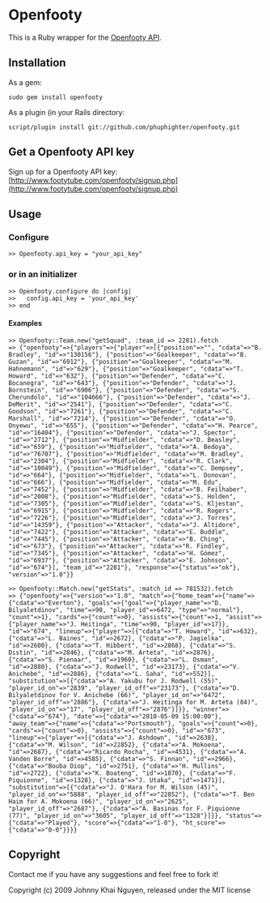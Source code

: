 # Openfooty

This is a Ruby wrapper for the [Openfooty API](http://www.footytube.com/openfooty/karma.php).

## Installation

As a gem:

    sudo gem install openfooty

As a plugin (in your Rails directory:

    script/plugin install git://github.com/phuphighter/openfooty.git
    
## Get a Openfooty API key

Sign up for a Openfooty API key: [http://www.footytube.com/openfooty/signup.php](http://www.footytube.com/openfooty/signup.php)
    
## Usage

### Configure

    >> Openfooty.api_key = "your_api_key"
    
### or in an initializer

    >> Openfooty.configure do |config|
    >>   config.api_key = 'your_api_key'
    >> end
    
#### Examples

    >> Openfooty::Team.new("getSquad", :team_id => 2281).fetch
    => {"openfooty"=>{"players"=>{"player"=>[{"position"=>"", "cdata"=>"B. Bradley", "id"=>"130156"}, {"position"=>"Goalkeeper", "cdata"=>"B. Guzan", "id"=>"6912"}, {"position"=>"Goalkeeper", "cdata"=>"M. Hahnemann", "id"=>"629"}, {"position"=>"Goalkeeper", "cdata"=>"T. Howard", "id"=>"632"}, {"position"=>"Defender", "cdata"=>"C. Bocanegra", "id"=>"643"}, {"position"=>"Defender", "cdata"=>"J. Bornstein", "id"=>"6906"}, {"position"=>"Defender", "cdata"=>"S. Cherundolo", "id"=>"104666"}, {"position"=>"Defender", "cdata"=>"J. DeMerit", "id"=>"2541"}, {"position"=>"Defender", "cdata"=>"C. Goodson", "id"=>"7261"}, {"position"=>"Defender", "cdata"=>"C. Marshall", "id"=>"7214"}, {"position"=>"Defender", "cdata"=>"O. Onyewu", "id"=>"655"}, {"position"=>"Defender", "cdata"=>"H. Pearce", "id"=>"16404"}, {"position"=>"Defender", "cdata"=>"J. Spector", "id"=>"2712"}, {"position"=>"Midfielder", "cdata"=>"D. Beasley", "id"=>"659"}, {"position"=>"Midfielder", "cdata"=>"A. Bedoya", "id"=>"76707"}, {"position"=>"Midfielder", "cdata"=>"M. Bradley", "id"=>"2304"}, {"position"=>"Midfielder", "cdata"=>"R. Clark", "id"=>"10049"}, {"position"=>"Midfielder", "cdata"=>"C. Dempsey", "id"=>"664"}, {"position"=>"Midfielder", "cdata"=>"L. Donovan", "id"=>"666"}, {"position"=>"Midfielder", "cdata"=>"M. Edu", "id"=>"7452"}, {"position"=>"Midfielder", "cdata"=>"B. Feilhaber", "id"=>"2008"}, {"position"=>"Midfielder", "cdata"=>"S. Holden", "id"=>"7305"}, {"position"=>"Midfielder", "cdata"=>"S. Kljestan", "id"=>"6915"}, {"position"=>"Midfielder", "cdata"=>"R. Rogers", "id"=>"7226"}, {"position"=>"Midfielder", "cdata"=>"J. Torres", "id"=>"14359"}, {"position"=>"Attacker", "cdata"=>"J. Altidore", "id"=>"7422"}, {"position"=>"Attacker", "cdata"=>"E. Buddle", "id"=>"7445"}, {"position"=>"Attacker", "cdata"=>"B. Ching", "id"=>"673"}, {"position"=>"Attacker", "cdata"=>"R. Findley", "id"=>"7345"}, {"position"=>"Attacker", "cdata"=>"H. Gómez", "id"=>"6937"}, {"position"=>"Attacker", "cdata"=>"E. Johnson", "id"=>"674"}], "team_id"=>"2281"}, "response"=>{"status"=>"ok"}, "version"=>"1.0"}}
    
    >> Openfooty::Match.new("getStats", :match_id => 781532).fetch
    => {"openfooty"=>{"version"=>"1.0", "match"=>{"home_team"=>{"name"=>{"cdata"=>"Everton"}, "goals"=>{"goal"=>{"player_name"=>"D. Bilyaletdinov", "time"=>90, "player_id"=>6472, "type"=>"normal"}, "count"=>1}, "cards"=>{"count"=>0}, "assists"=>{"count"=>1, "assist"=>{"player_name"=>"J. Heitinga", "time"=>90, "player_id"=>17}}, "id"=>"674", "lineup"=>{"player"=>[{"cdata"=>"T. Howard", "id"=>632}, {"cdata"=>"L. Baines", "id"=>2672}, {"cdata"=>"P. Jagielka", "id"=>2600}, {"cdata"=>"T. Hibbert", "id"=>2868}, {"cdata"=>"S. Distin", "id"=>2846}, {"cdata"=>"M. Arteta", "id"=>2876}, {"cdata"=>"S. Pienaar", "id"=>1960}, {"cdata"=>"L. Osman", "id"=>2880}, {"cdata"=>"J. Rodwell", "id"=>23173}, {"cdata"=>"V. Anichebe", "id"=>2886}, {"cdata"=>"L. Saha", "id"=>552}], "substitution"=>[{"cdata"=>"A. Yakubu for J. Rodwell (55)", "player_id_on"=>"2839", "player_id_off"=>"23173"}, {"cdata"=>"D. Bilyaletdinov for V. Anichebe (66)", "player_id_on"=>"6472", "player_id_off"=>"2886"}, {"cdata"=>"J. Heitinga for M. Arteta (84)", "player_id_on"=>"17", "player_id_off"=>"2876"}]}}, "winner"=>{"cdata"=>"674"}, "date"=>{"cdata"=>"2010-05-09 15:00:00"}, "away_team"=>{"name"=>{"cdata"=>"Portsmouth"}, "goals"=>{"count"=>0}, "cards"=>{"count"=>0}, "assists"=>{"count"=>0}, "id"=>"673", "lineup"=>{"player"=>[{"cdata"=>"J. Ashdown", "id"=>2638}, {"cdata"=>"M. Wilson", "id"=>22852}, {"cdata"=>"A. Mokoena", "id"=>2687}, {"cdata"=>"Ricardo Rocha", "id"=>4531}, {"cdata"=>"A. Vanden Borre", "id"=>4585}, {"cdata"=>"S. Finnan", "id"=>2966}, {"cdata"=>"Bouba Diop", "id"=>2751}, {"cdata"=>"H. Mullins", "id"=>2722}, {"cdata"=>"K. Boateng", "id"=>1870}, {"cdata"=>"F. Piquionne", "id"=>1328}, {"cdata"=>"J. Utaka", "id"=>1471}], "substitution"=>[{"cdata"=>"J. O'Hara for M. Wilson (45)", "player_id_on"=>"5888", "player_id_off"=>"22852"}, {"cdata"=>"T. Ben Haim for A. Mokoena (66)", "player_id_on"=>"2625", "player_id_off"=>"2687"}, {"cdata"=>"A. Basinas for F. Piquionne (77)", "player_id_on"=>"3605", "player_id_off"=>"1328"}]}}, "status"=>{"cdata"=>"Played"}, "score"=>{"cdata"=>"1-0"}, "ht_score"=>{"cdata"=>"0-0"}}}}
    

## Copyright

Contact me if you have any suggestions and feel free to fork it!

Copyright (c) 2009 Johnny Khai Nguyen, released under the MIT license
